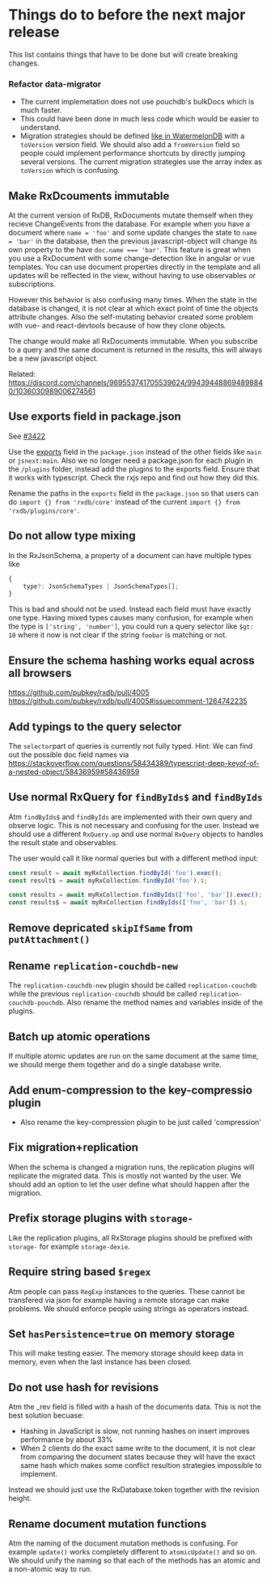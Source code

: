 # Things do to before the next major release

This list contains things that have to be done but will create breaking changes.


### Refactor data-migrator

 - The current implemetation does not use pouchdb's bulkDocs which is much faster.
 - This could have been done in much less code which would be easier to understand.
 - Migration strategies should be defined [like in WatermelonDB](https://nozbe.github.io/WatermelonDB/Advanced/Migrations.html) with a `toVersion` version field. We should also add a `fromVersion` field so people could implement performance shortcuts by directly jumping several versions. The current migration strategies use the array index as `toVersion` which is confusing.
 


## Make RxDcouments immutable
At the current version of RxDB, RxDocuments mutate themself when they recieve ChangeEvents from the database.
For example when you have a document where `name = 'foo'` and some update changes the state to `name = 'bar'` in the database, then the previous javascript-object will change its own property to the have `doc.name === 'bar'`.
This feature is great when you use a RxDocument with some change-detection like in angular or vue templates. You can use document properties directly in the template and all updates will be reflected in the view, without having to use observables or subscriptions.

However this behavior is also confusing many times. When the state in the database is changed, it is not clear at which exact point of time the objects attribute changes. Also the self-mutating behavior created some problem with vue- and react-devtools because of how they clone objects.

The change would make all RxDocuments immutable. When you subscribe to a query and the same document is returned in the results, this will always be a new javascript object.

Related: https://discord.com/channels/969553741705539624/994394488694898840/1036030989006274561

## Use exports field in package.json

See [#3422](https://github.com/pubkey/rxdb/issues/3422)

Use the [exports](https://webpack.js.org/guides/package-exports/) field in the `package.json` instead of the other fields like `main` or `jsnext:main`.
Also we no longer need a package.json for each plugin in the `/plugins` folder, instead add the plugins to the exports field.
Ensure that it works with typescript. Check the rxjs repo and find out how they did this.

Rename the paths in the `exports` field in the `package.json` so that users can do `import {} from 'rxdb/core'` instead of the current `import {} from 'rxdb/plugins/core'`.


## Do not allow type mixing

In the RxJsonSchema, a property of a document can have multiple types like

```ts
{
    type?: JsonSchemaTypes | JsonSchemaTypes[];
}
```

This is bad and should not be used. Instead each field must have exactly one type.
Having mixed types causes many confusion, for example when the type is `['string', 'number']`,
you could run a query selector like `$gt: 10` where it now is not clear if the string `foobar` is matching or not.

## Ensure the schema hashing works equal across all browsers

https://github.com/pubkey/rxdb/pull/4005
https://github.com/pubkey/rxdb/pull/4005#issuecomment-1264742235


## Add typings to the query selector

The `selector`part of queries is currently not fully typed.
Hint: We can find out the possible doc field names via https://stackoverflow.com/questions/58434389/typescript-deep-keyof-of-a-nested-object/58436959#58436959


## Use normal RxQuery for `findByIds$` and `findByIds`

Atm `findByIds$` and `findByIds` are implemented with their own query and observe logic. 
This is not necessary and confusing for the user.
Instead we should use a different `RxQuery.op` and use normal `RxQuery` objects to handles the result state and observables.

The user would call it like normal queries but with a different method input:

```ts
const result = await myRxCollection.findById('foo').exec();
const result$ = await myRxCollection.findById('foo').$;

const results = await myRxCollection.findByIds(['foo', 'bar']).exec();
const results$ = await myRxCollection.findByIds(['foo', 'bar']).$;
```

## Remove depricated `skipIfSame` from `putAttachment()`


## Rename `replication-couchdb-new`

The `replication-couchdb-new` plugin should be called `replication-couchdb` while the previous `replication-couchdb`
should be called `replication-couchdb-pouchdb`.
Also rename the method names and variables inside of the plugins.

## Batch up atomic operations

If multiple atomic updates are run on the same document at the same time, we should merge them together and do a single database write.

## Add enum-compression to the key-compressio plugin
- Also rename the key-compression plugin to be just called 'compression'

## Fix migration+replication
When the schema is changed a migration runs, the replication plugins will replicate the migrated data. This is mostly not wanted by the user. We should
add an option to let the user define what should happen after the migration.

## Prefix storage plugins with `storage-`
Like the replication plugins, all RxStorage plugins should be prefixed with `storage-` for example `storage-dexie`.

## Require string based `$regex`

Atm people can pass `RegExp` instances to the queries. These cannot be transfered via json for example having a remote storage
can make problems. We should enforce people using strings as operators instead.


## Set `hasPersistence=true` on memory storage

This will make testing easier. The memory storage should keep data in memory, even when the last instance has been closed.

## Do not use hash for revisions

Atm the _rev field is filled with a hash of the documents data. This is not the best solution becuase:
- Hashing in JavaScript is slow, not running hashes on insert improves performance by about 33%
- When 2 clients do the exact same write to the document, it is not clear from comparing the document states because they will have the exact same hash which makes some conflict resultion strategies impossible to implement.

Instead we should just use the RxDatabase.token together with the revision height.


## Rename document mutation functions

Atm the naming of the document mutation methods is confusing.
For example `update()` works completely different to `atomicUpdate()` and so on.
We should unify the naming so that each of the methods has an atomic and a non-atomic way to run.
